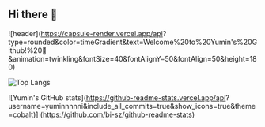 ## Hi there 👋

<!--
**yuminnnnni/yuminnnnni** is a ✨ _special_ ✨ repository because its `README.md` (this file) appears on your GitHub profile.

Here are some ideas to get you started:

- 🔭 I’m currently working on ...
- 🌱 I’m currently learning ...
- 👯 I’m looking to collaborate on ...
- 🤔 I’m looking for help with ...
- 💬 Ask me about ...
- 📫 How to reach me: ...
- 😄 Pronouns: ...
- ⚡ Fun fact: ...
-->

![header](https://capsule-render.vercel.app/api?
type=rounded&color=timeGradient&text=Welcome%20to%20Yumin's%20Github!%20👋&animation=twinkling&fontSize=40&fontAlignY=50&fontAlign=50&height=180)

![Top Langs](https://github-readme-stats.vercel.app/api/top-langs/?username=yuminnnnni&layout=compact)

![Yumin's GitHub stats](https://github-readme-stats.vercel.app/api?
username=yuminnnnni&include_all_commits=true&show_icons=true&theme=cobalt)]
(https://github.com/bi-sz/github-readme-stats)
